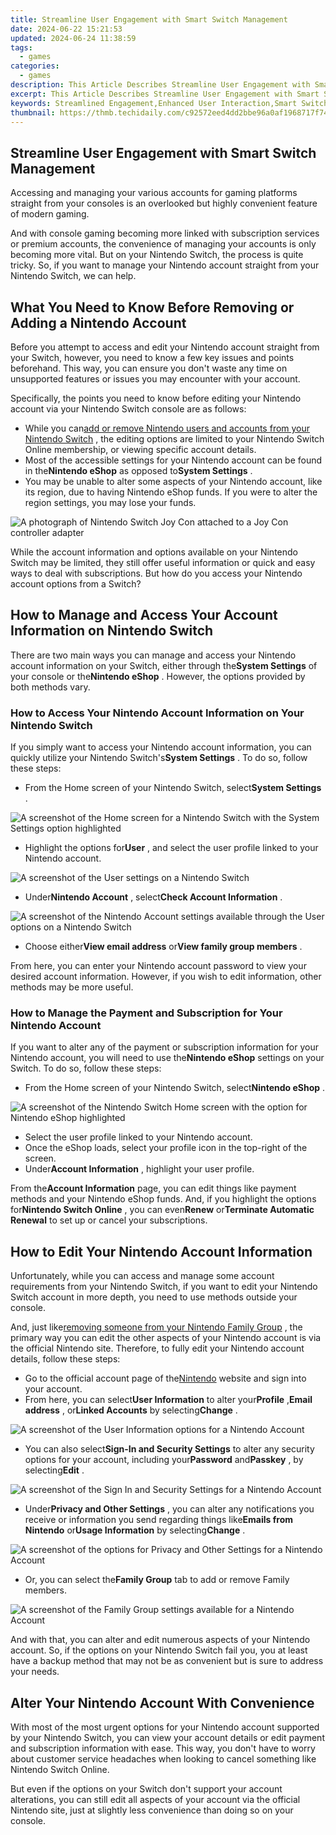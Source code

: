 ```yaml
---
title: Streamline User Engagement with Smart Switch Management
date: 2024-06-22 15:21:53
updated: 2024-06-24 11:38:59
tags:
  - games
categories:
  - games
description: This Article Describes Streamline User Engagement with Smart Switch Management
excerpt: This Article Describes Streamline User Engagement with Smart Switch Management
keywords: Streamlined Engagement,Enhanced User Interaction,Smart Switching Benefits,Manage User Connectivity,Optimize Engagement Flows,Intelligent Switch Control,Efficient User Management
thumbnail: https://thmb.techidaily.com/c92572eed4dd2bbe96a0af1968717f74dd3686117855d1fc2a4babce9d7f3f12.png
---
```


## Streamline User Engagement with Smart Switch Management

 Accessing and managing your various accounts for gaming platforms straight from your consoles is an overlooked but highly convenient feature of modern gaming.

 And with console gaming becoming more linked with subscription services or premium accounts, the convenience of managing your accounts is only becoming more vital. But on your Nintendo Switch, the process is quite tricky. So, if you want to manage your Nintendo account straight from your Nintendo Switch, we can help.

## What You Need to Know Before Removing or Adding a Nintendo Account

 Before you attempt to access and edit your Nintendo account straight from your Switch, however, you need to know a few key issues and points beforehand. This way, you can ensure you don't waste any time on unsupported features or issues you may encounter with your account.

 Specifically, the points you need to know before editing your Nintendo account via your Nintendo Switch console are as follows:

* While you can[add or remove Nintendo users and accounts from your Nintendo Switch](https://www.makeuseof.com/how-to-add-another-profile-nintendo-switch/) , the editing options are limited to your Nintendo Switch Online membership, or viewing specific account details.
* Most of the accessible settings for your Nintendo account can be found in the**Nintendo eShop** as opposed to**System Settings** .
* You may be unable to alter some aspects of your Nintendo account, like its region, due to having Nintendo eShop funds. If you were to alter the region settings, you may lose your funds.

![A photograph of Nintendo Switch Joy Con attached to a Joy Con controller adapter](https://static1.makeuseofimages.com/wordpress/wp-content/uploads/2023/09/sara-kurfess-tn7v-55ti4q-unsplash-1.jpg)

 While the account information and options available on your Nintendo Switch may be limited, they still offer useful information or quick and easy ways to deal with subscriptions. But how do you access your Nintendo account options from a Switch?

## How to Manage and Access Your Account Information on Nintendo Switch

 There are two main ways you can manage and access your Nintendo account information on your Switch, either through the**System Settings** of your console or the**Nintendo eShop** . However, the options provided by both methods vary.

### How to Access Your Nintendo Account Information on Your Nintendo Switch

 If you simply want to access your Nintendo account information, you can quickly utilize your Nintendo Switch's**System Settings** . To do so, follow these steps:

* From the Home screen of your Nintendo Switch, select**System Settings** .

![A screenshot of the Home screen for a Nintendo Switch with the System Settings option highlighted](https://static1.makeuseofimages.com/wordpress/wp-content/uploads/2023/04/2023042110313400-57b4628d2267231d57e0fc1078c0596d.jpg)

* Highlight the options for**User** , and select the user profile linked to your Nintendo account.

![A screenshot of the User settings on a Nintendo Switch](https://static1.makeuseofimages.com/wordpress/wp-content/uploads/2023/09/2023092209550900-57b4628d2267231d57e0fc1078c0596d.jpg)

* Under**Nintendo Account** , select**Check Account Information** .

![A screenshot of the Nintendo Account settings available through the User options on a Nintendo Switch](https://static1.makeuseofimages.com/wordpress/wp-content/uploads/2023/09/2023092209552900-57b4628d2267231d57e0fc1078c0596d.jpg)

* Choose either**View email address** or**View family group members** .

 From here, you can enter your Nintendo account password to view your desired account information. However, if you wish to edit information, other methods may be more useful.

### How to Manage the Payment and Subscription for Your Nintendo Account

 If you want to alter any of the payment or subscription information for your Nintendo account, you will need to use the**Nintendo eShop** settings on your Switch. To do so, follow these steps:

* From the Home screen of your Nintendo Switch, select**Nintendo eShop** .

![A screenshot of the Nintendo Switch Home screen with the option for Nintendo eShop highlighted](https://static1.makeuseofimages.com/wordpress/wp-content/uploads/2023/09/2023092211225900-57b4628d2267231d57e0fc1078c0596d.jpg)

* Select the user profile linked to your Nintendo account.
* Once the eShop loads, select your profile icon in the top-right of the screen.
* Under**Account Information** , highlight your user profile.

 From the**Account Information** page, you can edit things like payment methods and your Nintendo eShop funds. And, if you highlight the options for**Nintendo Switch Online** , you can even**Renew** or**Terminate Automatic Renewal** to set up or cancel your subscriptions.

## How to Edit Your Nintendo Account Information

 Unfortunately, while you can access and manage some account requirements from your Nintendo Switch, if you want to edit your Nintendo Switch account in more depth, you need to use methods outside your console.

 And, just like[removing someone from your Nintendo Family Group](https://www.makeuseof.com/how-to-remove-people-nintendo-switch-family-group/) , the primary way you can edit the other aspects of your Nintendo account is via the official Nintendo site. Therefore, to fully edit your Nintendo account details, follow these steps:

* Go to the official account page of the[Nintendo](https://accounts.nintendo.com/login?) website and sign into your account.
* From here, you can select**User Information** to alter your**Profile** ,**Email address** , or**Linked Accounts** by selecting**Change** .

![A screenshot of the User Information options for a Nintendo Account](https://static1.makeuseofimages.com/wordpress/wp-content/uploads/2023/09/user.jpg)

* You can also select**Sign-In and Security Settings** to alter any security options for your account, including your**Password** and**Passkey** , by selecting**Edit** .

![A screenshot of the Sign In and Security Settings for a Nintendo Account](https://static1.makeuseofimages.com/wordpress/wp-content/uploads/2023/09/sign-in.jpg)

* Under**Privacy and Other Settings** , you can alter any notifications you receive or information you send regarding things like**Emails from Nintendo** or**Usage Information** by selecting**Change** .

![A screenshot of the options for Privacy and Other Settings for a Nintendo Account](https://static1.makeuseofimages.com/wordpress/wp-content/uploads/2023/09/privacy.jpg)

* Or, you can select the**Family Group** tab to add or remove Family members.

![A screenshot of the Family Group settings available for a Nintendo Account](https://static1.makeuseofimages.com/wordpress/wp-content/uploads/2023/09/family.jpg)

 And with that, you can alter and edit numerous aspects of your Nintendo account. So, if the options on your Nintendo Switch fail you, you at least have a backup method that may not be as convenient but is sure to address your needs.

## Alter Your Nintendo Account With Convenience

 With most of the most urgent options for your Nintendo account supported by your Nintendo Switch, you can view your account details or edit payment and subscription information with ease. This way, you don't have to worry about customer service headaches when looking to cancel something like Nintendo Switch Online.

 But even if the options on your Switch don't support your account alterations, you can still edit all aspects of your account via the official Nintendo site, just at slightly less convenience than doing so on your console.


<ins class="adsbygoogle"
     style="display:block"
     data-ad-format="autorelaxed"
     data-ad-client="ca-pub-7571918770474297"
     data-ad-slot="1223367746"></ins>



<ins class="adsbygoogle"
     style="display:block"
     data-ad-client="ca-pub-7571918770474297"
     data-ad-slot="8358498916"
     data-ad-format="auto"
     data-full-width-responsive="true"></ins>
